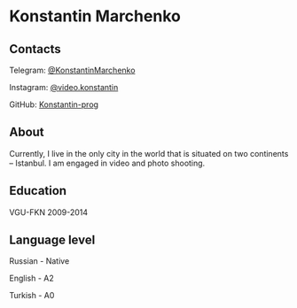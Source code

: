 # Konstantin Marchenko

## Contacts

Telegram:   [@KonstantinMarchenko](https://t.me/KonstantinMarchenko)

Instagram:   [@video.konstantin](https://www.instagram.com/video.konstantin/)

GitHub:     [Konstantin-prog](https://github.com/Konstantin-prog/)

## About

Currently, I live in the only city in the world that is situated on two continents – Istanbul. I am engaged in video and photo shooting.

## Education
VGU-FKN 2009-2014

## Language level
Russian - Native

English - A2

Turkish - A0
